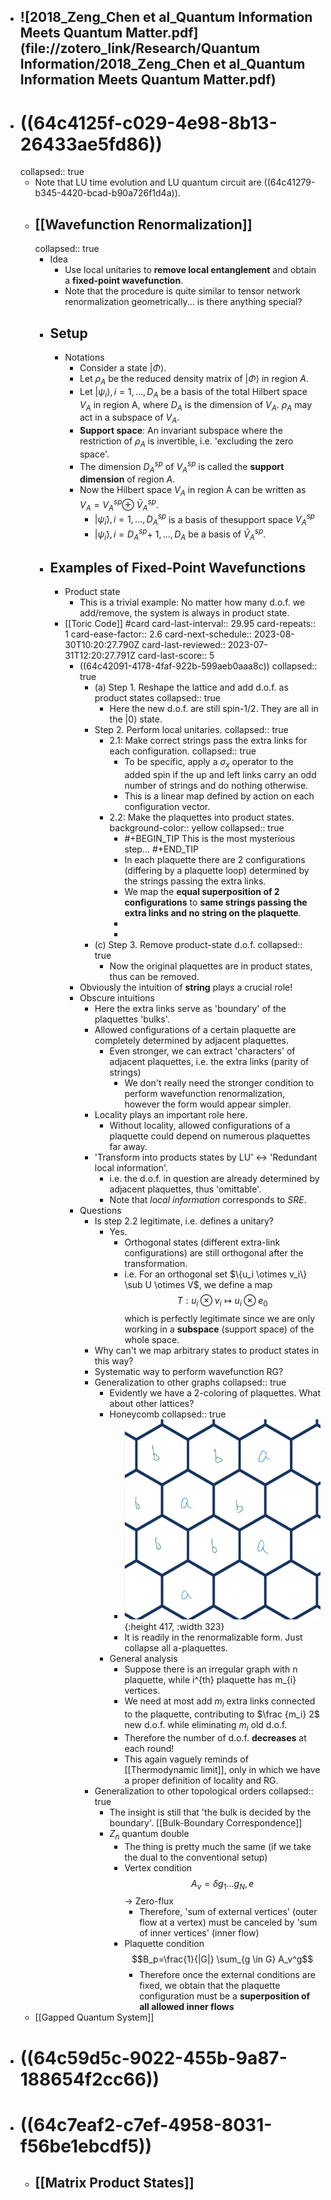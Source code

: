 - ![2018_Zeng_Chen et al_Quantum Information Meets Quantum Matter.pdf](file://zotero_link/Research/Quantum Information/2018_Zeng_Chen et al_Quantum Information Meets Quantum Matter.pdf)
	-
- # ((64c4125f-c029-4e98-8b13-26433ae5fd86))
  collapsed:: true
	- Note that LU time evolution and LU quantum circuit are ((64c41279-b345-4420-bcad-b90a726f1d4a)).
	- ## [[Wavefunction Renormalization]]
	  collapsed:: true
		- Idea
			- Use local unitaries to **remove local entanglement** and obtain a **fixed-point wavefunction**.
			- Note that the procedure is quite similar to tensor network renormalization geometrically... is there anything special?
		- ## Setup
			- Notations
				- Consider a state $|\Phi\rangle$.
				- Let $\rho_A$ be the reduced density matrix of $|\Phi\rangle$ in region $A$.
				- Let $\left|\psi_i\right\rangle, i=1, \ldots, D_A$ be a basis of the total Hilbert space $V_A$ in region A, where $D_A$ is the dimension of $V_A$. $\rho_A$ may act in a subspace of $V_A$.
				- **Support space**: An invariant subspace where the restriction of $\rho_A$ is invertible, i.e. 'excluding the zero space'.
				- The dimension $D_A^{s p}$ of $V_A^{s p}$ is called the **support dimension** of region $A$.
				- Now the Hilbert space $V_A$ in region A can be written as $V_A=V_A^{s p} \oplus$ $\bar{V}_A^{s p}$.
					- $\left|\tilde{\psi}_i\right\rangle, i=1, \ldots, D_A^{s p}$ is a basis of thesupport space $V_A^{s p}$
					- $\left|\tilde{\psi}_i\right\rangle, i=D_A^{s p}+$ $1, \ldots, D_A$ be a basis of $\bar{V}_A^{s p}$.
		- ## Examples of Fixed-Point Wavefunctions
			- Product state
				- This is a trivial example: No matter how many d.o.f. we add/remove, the system is always in product state.
			- [[Toric Code]] #card
			  card-last-interval:: 29.95
			  card-repeats:: 1
			  card-ease-factor:: 2.6
			  card-next-schedule:: 2023-08-30T10:20:27.790Z
			  card-last-reviewed:: 2023-07-31T12:20:27.791Z
			  card-last-score:: 5
				- ((64c42091-4178-4faf-922b-599aeb0aaa8c))
				  collapsed:: true
					- (a) Step 1. Reshape the lattice and add d.o.f. as product states
					  collapsed:: true
						- Here the new d.o.f. are still spin-1/2. They are all in the $|0\rangle$ state.
					- Step 2. Perform local unitaries.
					  collapsed:: true
						- 2.1: Make correct strings pass the extra links for each configuration.
						  collapsed:: true
							- To be specific, apply a $\sigma_x$ operator to the added spin if the up and left links carry an odd number of strings and do nothing otherwise.
							- This is a linear map defined by action on each configuration vector.
						- 2.2: Make the plaquettes into product states.
						  background-color:: yellow
						  collapsed:: true
							- #+BEGIN_TIP
							  This is the most mysterious step...
							  #+END_TIP
							- In each plaquette there are 2 configurations (differing by a plaquette loop) determined by the strings passing the extra links.
							- We map the **equal superposition of 2 configurations** to **same strings passing the extra links and no string on the plaquette**.
							-
							-
					- (c) Step 3. Remove product-state d.o.f.
					  collapsed:: true
						- Now the original plaquettes are in product states, thus can be removed.
				- Obviously the intuition of **string** plays a crucial role!
				- Obscure intuitions
					- Here the extra links serve as 'boundary' of the plaquettes 'bulks'.
					- Allowed configurations of a certain plaquette are completely determined by adjacent plaquettes.
						- Even stronger, we can extract 'characters' of adjacent plaquettes, i.e. the extra links (parity of strings)
							- We don't really need the stronger condition to perform wavefunction renormalization, however the form would appear simpler.
					- Locality plays an important role here.
						- Without locality, allowed configurations of a plaquette could depend on numerous plaquettes far away.
					- 'Transform into products states by LU' <-> 'Redundant local information'.
						- i.e. the d.o.f. in question are already determined by adjacent plaquettes, thus 'omittable'.
						- Note that *local information* corresponds to *SRE*.
				- Questions
					- Is step 2.2 legitimate, i.e. defines a unitary?
						- Yes.
							- Orthogonal states (different extra-link configurations) are still orthogonal after the transformation.
							- i.e. For an orthogonal set $\{u_i \otimes v_i\} \sub U \otimes V$, we define a map
							  $$T:u_i \otimes v_i \mapsto u_i \otimes e_0$$
							  which is perfectly legitimate since we are only working in a **subspace** (support space) of the whole space.
					- Why can't we map arbitrary states to product states in this way?
					- Systematic way to perform wavefunction RG?
					- Generalization to other graphs
					  collapsed:: true
						- Evidently we have a 2-coloring of plaquettes. What about other lattices?
						- Honeycomb
						  collapsed:: true
							- ![photo_2023-07-28_17-06-54.jpg](../assets/photo_2023-07-28_17-06-54_1690578433939_0.jpg){:height 417, :width 323}
							- It is readily in the renormalizable form. Just collapse all a-plaquettes.
						- General analysis
							- Suppose there is an irregular graph with n plaquette, while i^{th} plaquette has m_{i} vertices.
							- We need at most add $m_i$ extra links connected to the plaquette, contributing to $\frac {m_i} 2$ new d.o.f. while eliminating $m_i$ old d.o.f.
							- Therefore the number of d.o.f. **decreases** at each round!
							- This again vaguely reminds of [[Thermodynamic limit]], only in which we have a proper definition of locality and RG.
					- Generalization to other topological orders
					  collapsed:: true
						- The insight is still that 'the bulk is decided by the boundary'. [[Bulk-Boundary Correspondence]]
						- $Z_n$ quantum double
							- The thing is pretty much the same (if we take the dual to the conventional setup)
							- Vertex condition $$A_v=\delta g_1 ... g_N, e$$ -> Zero-flux
								- Therefore, 'sum of external vertices' (outer flow at a vertex) must be canceled by 'sum of inner vertices' (inner flow)
							- Plaquette condition $$B_p=\frac{1}{|G|} \sum_{g \in G} A_v^g$$
								- Therefore once the external conditions are fixed, we obtain that the plaquette configuration must be a **superposition of all allowed inner flows**
	- [[Gapped Quantum System]]
- # ((64c59d5c-9022-455b-9a87-188654f2cc66))
- # ((64c7eaf2-c7ef-4958-8031-f56be1ebcdf5))
	- ## [[Matrix Product States]]